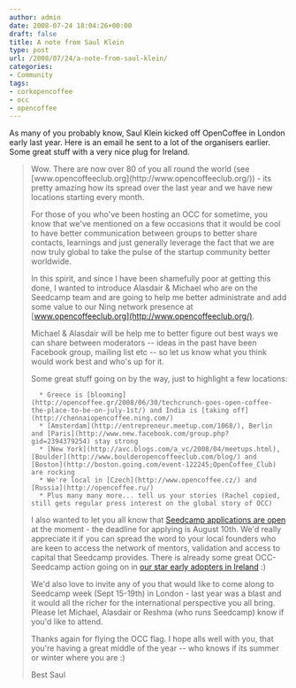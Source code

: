 ```yaml
---
author: admin
date: 2008-07-24 18:04:26+00:00
draft: false
title: A note from Saul Klein
type: post
url: /2008/07/24/a-note-from-saul-klein/
categories:
- Community
tags:
- corkopencoffee
- occ
- opencoffee
---
```


As many of you probably know, Saul Klein kicked off OpenCoffee in London early last year. Here is an email he sent to a lot of the organisers earlier. Some great stuff with a very nice plug for Ireland.


<blockquote>Wow. There are now over 80 of you all round the world (see [www.opencoffeeclub.org](http://www.opencoffeeclub.org/)) - its pretty amazing how its spread over the last year and we have new locations starting every month.

For those of you who've been hosting an OCC for sometime, you know that we've mentioned on a few occasions that it would be cool to have better communication between groups to better share contacts, learnings and just generally leverage the fact that we are now truly global to take the pulse of the startup community better worldwide.

In this spirit, and since I have been shamefully poor at getting this done, I wanted to introduce Alasdair & Michael who are on the Seedcamp team and are going to help me better administrate and add some value to our Ning network presence at [www.opencoffeeclub.org](http://www.opencoffeeclub.org/).

Michael & Alasdair will be help me to better figure out best ways we can share between moderators -- ideas in the past have been Facebook group, mailing list etc -- so let us know what you think would work best and who's up for it.

Some great stuff going on by the way, just to highlight a few locations:

> 
> 
	  * Greece is [blooming](http://opencoffee.gr/2008/06/30/techcrunch-goes-open-coffee-the-place-to-be-on-july-1st/) and India is [taking off](http://chennaiopencoffee.ning.com/)
	  * [Amsterdam](http://entrepreneur.meetup.com/1068/), Berlin and [Paris](http://www.new.facebook.com/group.php?gid=2394379254) stay strong
	  * [New York](http://avc.blogs.com/a_vc/2008/04/meetups.html), [Boulder](http://www.boulderopencoffeeclub.com/blog/) and [Boston](http://boston.going.com/event-122245;OpenCoffee_Club) are rocking
	  * We're local in [Czech](http://www.opencoffee.cz/) and [Russia](http://opencoffee.ru/)
	  * Plus many many more... tell us your stories (Rachel copied, still gets regular press interest on the global story of OCC)

I also wanted to let you all know that [Seedcamp applications are open](http://application.seedcamp.com/) at the moment - the deadline for applying is August 10th. We'd really appreciate it if you can spread the word to your local founders who are keen to access the network of mentors, validation and access to capital that Seedcamp provides. There is already some great OCC-Seedcamp action going on in [our star early adopters in Ireland](http://www.web2ireland.org/2008/07/23/want-to-help-or-need-help-applying-to-seedcamp/) :)

We'd also love to invite any of you that would like to come along to Seedcamp week (Sept 15-19th) in London - last year was a blast and it would all the richer for the international perspective you all bring. Please let Michael, Alasdair or Reshma (who runs Seedcamp) know if you'd like to attend.

Thanks again for flying the OCC flag. I hope alls well with you, that you're having a great middle of the year -- who knows if its summer or winter where you are :)

Best
Saul</blockquote>
